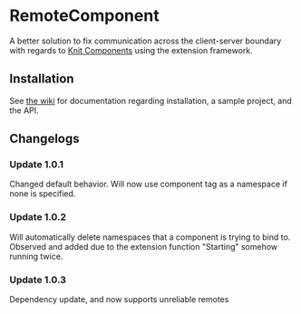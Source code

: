 # RemoteComponent

A better solution to fix communication across the client-server boundary with regards to [Knit Components](https://sleitnick.github.io/RbxUtil/api/Component) using the extension framework.

## Installation

See [the wiki](https://encodedvenom.github.io/RemoteComponent/) for documentation regarding installation, a sample project, and the API.

## Changelogs

### Update 1.0.1
Changed default behavior. Will now use component tag as a namespace if none is specified.

### Update 1.0.2
Will automatically delete namespaces that a component is trying to bind to. Observed and added due to the extension function "Starting" somehow running twice.

### Update 1.0.3
Dependency update, and now supports unreliable remotes 

